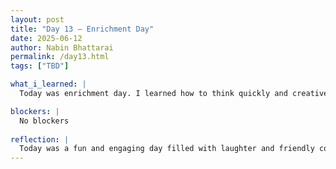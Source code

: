 ```yaml
---
layout: post
title: "Day 13 – Enrichment Day"
date: 2025-06-12
author: Nabin Bhattarai
permalink: /day13.html
tags: ["TBD"]

what_i_learned: |
  Today was enrichment day. I learned how to think quickly and creatively while playing the Taboo game. I improved my communication skills by finding alternative ways to describe words without using the obvious clues. Playing Jenga taught me the importance of patience and steady hands. I also learned that teamwork and focus are key to having fun and succeeding in group games.

blockers: |
  No blockers
  
reflection: |
  Today was a fun and engaging day filled with laughter and friendly competition. Playing Taboo brought out everyone’s energy and made me appreciate how different people think and express themselves. Jenga was both exciting and nerve-wracking, especially as the tower grew taller and more unstable. Overall, I enjoyed spending time with others, building connections, and creating positive memories.
---
```

